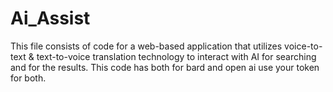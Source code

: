 # Ai_Assist
This file consists of code for a web-based application that utilizes voice-to-text & text-to-voice translation technology to interact with AI for searching and for the results.
This code has both for bard and open ai use your token for both. 
